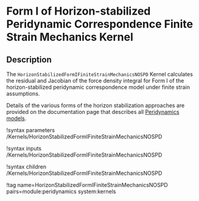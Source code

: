# Form I of Horizon-stabilized Peridynamic Correspondence Finite Strain Mechanics Kernel

## Description

The `HorizonStabilizedFormIFiniteStrainMechanicsNOSPD` Kernel calculates the residual and Jacobian of the force density integral for Form I of the horizon-stabilized peridynamic correspondence model under finite strain assumptions.

Details of the various forms of the horizon stabilization approaches are provided on the documentation page that describes all [Peridynamics models](peridynamics/PeridynamicModels.md).


!syntax parameters /Kernels/HorizonStabilizedFormIFiniteStrainMechanicsNOSPD

!syntax inputs /Kernels/HorizonStabilizedFormIFiniteStrainMechanicsNOSPD

!syntax children /Kernels/HorizonStabilizedFormIFiniteStrainMechanicsNOSPD

!tag name=HorizonStabilizedFormIFiniteStrainMechanicsNOSPD pairs=module:peridynamics system:kernels
